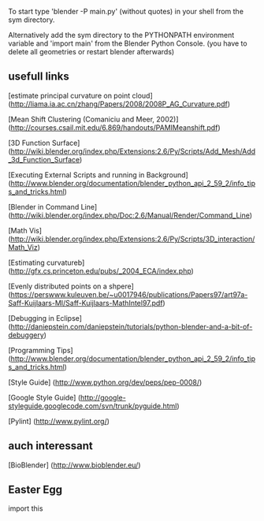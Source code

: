 To start type 'blender -P main.py' (without quotes) in your shell from the sym directory.

Alternatively add the sym directory to the PYTHONPATH environment variable and 'import main' from the Blender Python Console. (you have to delete all geometries or restart blender afterwards)

usefull links
-------------

[estimate principal curvature on point cloud] (http://liama.ia.ac.cn/zhang/Papers/2008/2008P_AG_Curvature.pdf)

[Mean Shift Clustering (Comaniciu and Meer, 2002)] (http://courses.csail.mit.edu/6.869/handouts/PAMIMeanshift.pdf)

[3D Function Surface] (http://wiki.blender.org/index.php/Extensions:2.6/Py/Scripts/Add_Mesh/Add_3d_Function_Surface)

[Executing External Scripts and running in Background] (http://www.blender.org/documentation/blender_python_api_2_59_2/info_tips_and_tricks.html)


[Blender in Command Line] (http://wiki.blender.org/index.php/Doc:2.6/Manual/Render/Command_Line)


[Math Vis] (http://wiki.blender.org/index.php/Extensions:2.6/Py/Scripts/3D_interaction/Math_Viz)


[Estimating curvatureb] (http://gfx.cs.princeton.edu/pubs/_2004_ECA/index.php)


[Evenly distributed points on a shpere] (https://perswww.kuleuven.be/~u0017946/publications/Papers97/art97a-Saff-Kuijlaars-MI/Saff-Kuijlaars-MathIntel97.pdf)


[Debugging in Eclipse] (http://daniepstein.com/daniepstein/tutorials/python-blender-and-a-bit-of-debuggery)


[Programming Tips] (http://www.blender.org/documentation/blender_python_api_2_59_2/info_tips_and_tricks.html)


[Style Guide] (http://www.python.org/dev/peps/pep-0008/)


[Google Style Guide] (http://google-styleguide.googlecode.com/svn/trunk/pyguide.html)


[Pylint] (http://www.pylint.org/)



auch interessant
----------------

[BioBlender] (http://www.bioblender.eu/)


Easter Egg
----------

import this
